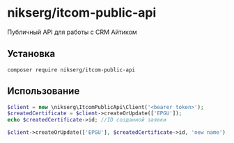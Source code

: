 # nikserg/itcom-public-api

Публичный API для работы с CRM Айтиком

## Установка

`composer require nikserg/itcom-public-api`

## Использование

```php
$client = new \nikserg\ItcomPublicApi\Client('<bearer token>');
$createdCertificate = $client->createOrUpdate(['EPGU']);
echo $createdCertificate->id; //ID созданной заявки

$client->createOrUpdate(['EPGU'], $createdCertificate->id, 'new name'); //Обновление заявки
```